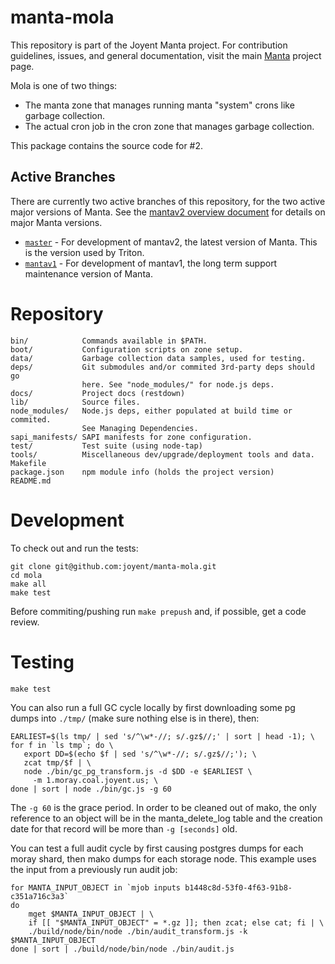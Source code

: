 <!--
    This Source Code Form is subject to the terms of the Mozilla Public
    License, v. 2.0. If a copy of the MPL was not distributed with this
    file, You can obtain one at http://mozilla.org/MPL/2.0/.
-->

<!--
    Copyright 2019 Joyent, Inc.
-->

# manta-mola

This repository is part of the Joyent Manta project.  For contribution
guidelines, issues, and general documentation, visit the main
[Manta](http://github.com/joyent/manta) project page.

Mola is one of two things:

- The manta zone that manages running manta "system" crons like garbage collection.
- The actual cron job in the cron zone that manages garbage collection.

This package contains the source code for #2.


## Active Branches

There are currently two active branches of this repository, for the two
active major versions of Manta. See the [mantav2 overview
document](https://github.com/joyent/manta/blob/master/docs/mantav2.md) for
details on major Manta versions.

- [`master`](../../tree/master/) - For development of mantav2, the latest
  version of Manta. This is the version used by Triton.
- [`mantav1`](../../tree/mantav1/) - For development of mantav1, the long
  term support maintenance version of Manta.


# Repository

    bin/            Commands available in $PATH.
    boot/           Configuration scripts on zone setup.
    data/           Garbage collection data samples, used for testing.
    deps/           Git submodules and/or commited 3rd-party deps should go
                    here. See "node_modules/" for node.js deps.
    docs/           Project docs (restdown)
    lib/            Source files.
    node_modules/   Node.js deps, either populated at build time or commited.
                    See Managing Dependencies.
    sapi_manifests/ SAPI manifests for zone configuration.
    test/           Test suite (using node-tap)
    tools/          Miscellaneous dev/upgrade/deployment tools and data.
    Makefile
    package.json    npm module info (holds the project version)
    README.md



# Development

To check out and run the tests:

    git clone git@github.com:joyent/manta-mola.git
    cd mola
    make all
    make test

Before commiting/pushing run `make prepush` and, if possible, get a code
review.



# Testing

    make test

You can also run a full GC cycle locally by first downloading some pg dumps into
`./tmp/` (make sure nothing else is in there), then:

    EARLIEST=$(ls tmp/ | sed 's/^\w*-//; s/.gz$//;' | sort | head -1); \
    for f in `ls tmp`; do \
       export DD=$(echo $f | sed 's/^\w*-//; s/.gz$//;'); \
       zcat tmp/$f | \
       node ./bin/gc_pg_transform.js -d $DD -e $EARLIEST \
         -m 1.moray.coal.joyent.us; \
    done | sort | node ./bin/gc.js -g 60

The `-g 60` is the grace period.  In order to be cleaned out of mako, the only
reference to an object will be in the manta_delete_log table and the creation
date for that record will be more than `-g [seconds]` old.

You can test a full audit cycle by first causing postgres dumps for each moray
shard, then mako dumps for each storage node.  This example uses the input from
a previously run audit job:

    for MANTA_INPUT_OBJECT in `mjob inputs b1448c8d-53f0-4f63-91b8-c351a716c3a3`
    do
        mget $MANTA_INPUT_OBJECT | \
        if [[ "$MANTA_INPUT_OBJECT" = *.gz ]]; then zcat; else cat; fi | \
        ./build/node/bin/node ./bin/audit_transform.js -k $MANTA_INPUT_OBJECT
    done | sort | ./build/node/bin/node ./bin/audit.js
